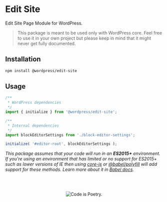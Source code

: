 # Edit Site

Edit Site Page Module for WordPress.

> This package is meant to be used only with WordPress core. Feel free to use it in your own project but please keep in mind that it might never get fully documented.

## Installation

```bash
npm install @wordpress/edit-site
```

## Usage

```js
/**
 * WordPress dependencies
 */
import { initialize } from '@wordpress/edit-site';

/**
 * Internal dependencies
 */
import blockEditorSettings from './block-editor-settings';

initialize( '#editor-root', blockEditorSettings );
```

_This package assumes that your code will run in an **ES2015+** environment. If you're using an environment that has limited or no support for ES2015+ such as lower versions of IE then using [core-js](https://github.com/zloirock/core-js) or [@babel/polyfill](https://babeljs.io/docs/en/next/babel-polyfill) will add support for these methods. Learn more about it in [Babel docs](https://babeljs.io/docs/en/next/caveats)._

<br/><br/><p align="center"><img src="https://s.w.org/style/images/codeispoetry.png?1" alt="Code is Poetry." /></p>
